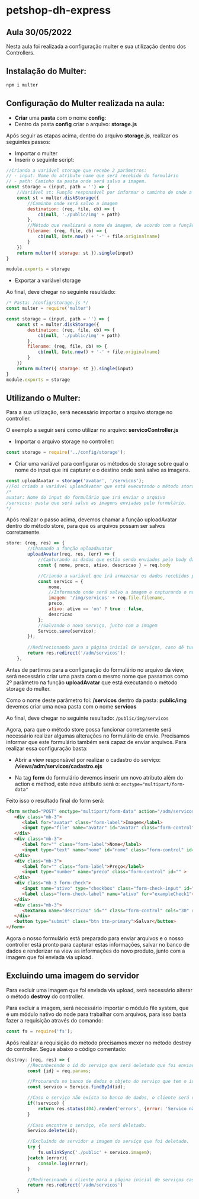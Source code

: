 # petshop-dh-express

## Aula 30/05/2022

Nesta aula foi realizada a configuração multer e sua utilização dentro dos Controllers.

## Instalação do Multer:
```bash
npm i multer
```
## Configuração do Multer realizada na aula:
-  **Criar** uma **pasta** com o nome **config**:
-  Dentro da pasta **config** criar o arquivo: **storage.js**

Após seguir as etapas acima, dentro do arquivo **storage.js**, realizar os seguintes passos:

- Importar o multer
- Inserir o seguinte script:
```javascript
//Criando a variável storage que recebe 2 parâmetros: 
// - input: Nome do atributo name que será recebido do formulário
// - path: Caminho da pasta onde será salvo a imagem.
const storage = (input, path = '') => {
    //Variável st: Função responsável por informar o caminho de onde a imagem será salva
    const st = multer.diskStorage({
        //Caminho onde será salvo a imagem
        destination: (req, file, cb) => {
            cb(null, './public/img' + path)
        },
        //Método que realizará o nome da imagem, de acordo com a função abaixo, o nome da imagem seguirá o padrão: data e hora atual padrão utc + nome original do arquivo.
        filename: (req, file, cb) => {
            cb(null, Date.now() + '-' + file.originalname)
        }
    })
    return multer({ storage: st }).single(input)
}

module.exports = storage
``` 

- Exportar a variável storage

Ao final, deve chegar no seguinte resuldado:
```javascript
/* Pasta: /config/storage.js */
const multer = require('multer')

const storage = (input, path = '') => {
    const st = multer.diskStorage({
        destination: (req, file, cb) => {
            cb(null, './public/img' + path)
        },
        filename: (req, file, cb) => {
            cb(null, Date.now() + '-' + file.originalname)
        }
    })
    return multer({ storage: st }).single(input)
}
module.exports = storage
```

## Utilizando o Multer:

Para a sua utilização, será necessário importar o arquivo storage no controller.

O exemplo a seguir será como utilizar no arquivo: **servicoController.js**

- Importar o arquivo storage no controller:

```javascript
const storage = require('../config/storage');
```

- Criar uma variável para configurar os métodos do storage sobre qual o nome do input que irá capturar e o destino onde será salvo as imagens.

```javascript
const uploadAvatar = storage('avatar', '/servicos');
//Foi criado a variável uploadAvatar que está executando o método storage do multer e passando os parâmetros:
/*
avatar: Nome do input do formulário que irá enviar o arquivo
/servicos: pasta que será salvo as imagens enviadas pelo formulário.
*/
```

Após realizar o passo acima, devemos chamar a função uploadAvatar dentro do método store, para que os arquivos possam ser salvos corretamente.

```javascript
store: (req, res) => {
        //Chamando a função uploadAvatar
        uploadAvatar(req, res, (err) => {
            //Capturando os dados que estão sendo enviados pelo body da requisição
            const { nome, preco, ativo, descricao } = req.body

            //Criando a variável que irá armazenar os dados recebidos pelo body.
            const servico = {
                nome,
                //Informando onde será salvo a imagem e capturando o nome da imagem que o multer gerou.
                imagem: '/img/servicos' + req.file.filename,
                preco,
                ativo: ativo == 'on' ? true : false,
                descricao
            };
            //Salvando o novo serviço, junto com a imagem
            Servico.save(servico);
        });
        
        //Redirecionando para a página inicial de serviços, caso dê tudo certo.
        return res.redirect('/adm/servicos');
    },
```

Antes de partimos para a configuração do formulário no arquivo da view, será necessário criar uma pasta com o mesmo nome que passamos como 2º parâmetro na função **uploadAvatar** que está executando o método storage do multer.

Como o nome deste parâmetro foi: **/servicos** dentro da pasta: **public/img** devemos criar uma nova pasta com o nome **servicos**

Ao final, deve chegar no seguinte resultado:
``/public/img/servicos`` 

Agora, para que o método store possa funcionar corretamente será necessário realizar algumas alterações no formulário de envio. Precisamos informar que este formulário também será capaz de enviar arquivos. Para realizar essa configuração basta:

- Abrir a view responsável por realizar o cadastro do serviço: **/views/adm/servicos/cadastro.ejs**

- Na tag **form** do formulário devemos inserir um novo atributo além do action e method, este novo atributo será o: ``enctype="multipart/form-data"``

Feito isso o resultado final do form será:
```html
<form method="POST" enctype="multipart/form-data" action="/adm/servicos">
   <div class="mb-3">
      <label for="avatar" class="form-label">Imagem</label>
      <input type="file" name="avatar" id="avatar" class="form-control" id="">
   </div>
   <div class="mb-3">
      <label for="" class="form-label">Nome</label>
      <input type="text" name="nome" id="nome" class="form-control" id="">
   </div>
   <div class="mb-3">
      <label for="" class="form-label">Preço</label>
      <input type="number" name="preco" class="form-control" id="" >
   </div>
   <div class="mb-3 form-check">
      <input name="ativo" type="checkbox" class="form-check-input" id="exampleCheck1">
      <label class="form-check-label" name="ativo" for="exampleCheck1">Ativo</label>
   </div>
   <div class="mb-3">
      <textarea name="descricao" id="" class="form-control" cols="30" rows="10" placeholder="Descrição do serviço"></textarea>
   </div>
   <button type="submit" class="btn btn-primary">Salvar</button>
</form>
```

Agora o nosso formulário está preparado para enviar arquivos e o nosso controller está pronto para capturar estas informações, salvar no banco de dados e renderizar na view as informações do novo produto, junto com a imagem que foi enviada via upload.

## Excluindo uma imagem do servidor

Para excluir uma imagem que foi enviada via upload, será necessário alterar o método **destroy** do controller.

Para excluir a imagem, será necessário importar o módulo file system, que é um módulo nativo do node para trabalhar com arquivos, para isso basta fazer a requisição através do comando:

```javascript 
const fs = require('fs');
```

Após realizar a requisição do método precisamos mexer no método destroy do controller. Segue abaixo o código comentado:

```javascript
destroy: (req, res) => {
        //Reconhecendo o id do serviço que será deletado que foi enviado pelo parâmetro.
        const {id} = req.params;

        //Procurando no banco de dados o objeto do serviço que tem o id que foi enviado pelo parâmetro.
        const servico = Servico.findById(id);

        //Caso o serviço não exista no banco de dados, o cliente será redirecionado para a página de errors(caso você tenha criado como not-found, redirecione para ela) e enviado o objeto com a propriedade error para ser renderizado a mensagem na página.
        if(!servico) {
            return res.status(404).render('errors', {error: 'Servico não encontrado'});
        }
        
        //Caso encontre o serviço, ele será deletado.
        Servico.delete(id);

        //Excluíndo do servidor a imagem do serviço que foi deletado.
        try {
            fs.unlinkSync('./public' + servico.imagem);
        }catch (error){
            console.log(error);
        }

        //Redirecinando o cliente para a página inicial de serviços caso tudo ocorra com sucesso.
        return res.redirect('/adm/servicos')
    }
```